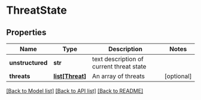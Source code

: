 # ThreatState

## Properties
Name | Type | Description | Notes
------------ | ------------- | ------------- | -------------
**unstructured** | **str** | text description of current threat state | 
**threats** | [**list[Threat]**](Threat.md) | An array of threats | [optional] 

[[Back to Model list]](../README.md#documentation-for-models) [[Back to API list]](../README.md#documentation-for-api-endpoints) [[Back to README]](../README.md)

